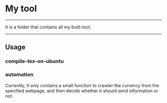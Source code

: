 # My tool

------

It is a folder that contains all my built-tool.

------

## Usage
### compile-tex-on-ubuntu

### automation
Currently, it only contains a small function to crawler the currency from the specified webpage, and then decide whether it should send information or not.











